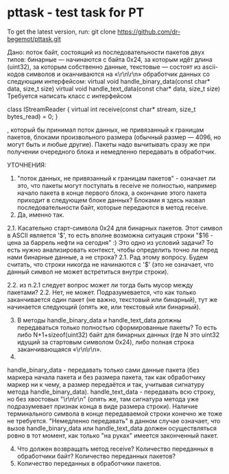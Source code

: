 # pttask - test task for PT

To get the latest version, run:
  git clone https://github.com/dr-begemot/pttask.git

Дано:
поток байт, состоящий из последовательности пакетов двух типов:
бинарные — начинаются с байта 0x24, за которым идёт длина (uint32), за которым собственно данные,
текстовые — состоят из ascii-кодов символов и оканчиваются на «\r\n\r\n»
обработчик данных со следующим интерфейсом:
virtual void handle_binary_data(const char* data, size_t size)
virtual void handle_text_data(const char* data, size_t size)
Требуется написать класс с интерфейсом

class IStreamReader
{
    virtual int receive(const char* stream, size_t bytes_read) = 0;
}

, который бы принимал поток данных, не привязанный к границам пакетов, блоками произвольного размера (обычный размер — 4096, но могут быть и любые другие).  Пакеты надо вычитывать сразу же при получении очередного блока и немедленно передавать в обработчик.

УТОЧНЕНИЯ:

1.  "поток данных, не привязанный к границам пакетов" - означает ли это, что пакеты могут поступать в receive не полностью, например начало пакета в конце первого блока, а окончание этого пакета приходит в следующем блоке данных? Блоками я здесь назвал последовательности байт, которые передаются в метод receive.
1. Да, именно так.

2.1. Касательно старт-символа 0x24 для бинарных пакетов.
Этот символ в ASCII является '$', то есть вполне возможна ситуация строки "$16 - цена за баррель нефти на сегодня" :)
Это одно из условий задачи? То есть нужно анализировать контекст, чтобы определить точно ли перед нами бинарные данные, а не строка?
2.1. Рад этому вопросу. Будем считать, что строки никогда не начинаются с '$' (это не означает, что данный символ не может встретиться внутри строки).

2.2. из п.2.1 следует вопрос может ли тогда быть мусор между пакетами?
2.2. Нет, не может. Подразумевается, что как только заканчивается один пакет (не важно, текстовый или бинарный), тут же начинается следующий (опять же, или текстовый или бинарный).

3. В методы handle_binary_data и handle_text_data должны передаваться только полностью сформированные пакеты? 
То есть либо N+1+sizeof(uint32) байт для бинарных данных (где N это uint32 идущий за стартовым символом 0x24), либо полная строка заканчивающаяся «\r\n\r\n».
3.
handle_binary_data - передавать только сами данные пакета (без маркера начала пакета и без размера пакета, так как обработчику маркер ни к чему, а размер передаётся и так, учитывая сигнатуру метода handle_binary_data).
handle_text_data - передавать всю строку, но без хвостовых "\r\n\r\n" (опять же, там сигнатура метода уже подразумевает признак конца в виде размера строки). Наличие терминального символа в конце передаваемой строки конечно же тоже не требуется.
"Немедленно передавать" в данном случае означает, что вызов handle_binary_data или handle_text_data должен осуществляться ровно в тот момент, как только "на руках" имеется законченный пакет.

4. Что должен возвращать метод receive? Количество переданных в обработчики байт? Количество переданных пакетов?
4. Количество переданных в обработчики пакетов.
